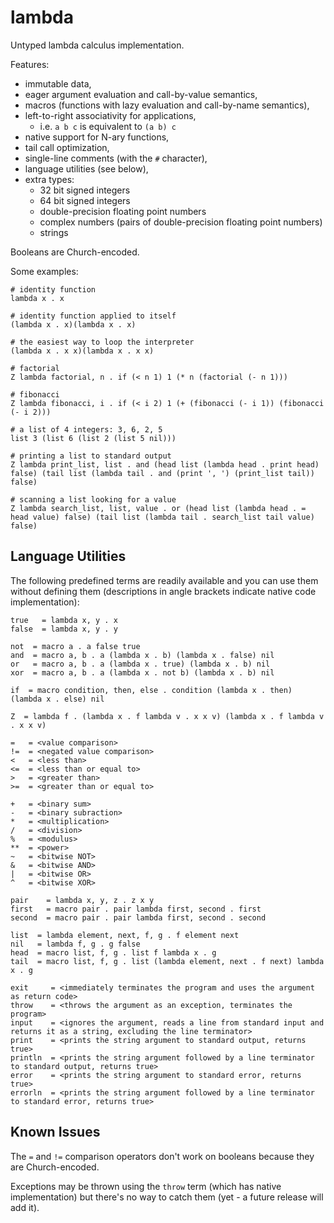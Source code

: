 # lambda

Untyped lambda calculus implementation.

Features:
* immutable data,
* eager argument evaluation and call-by-value semantics,
* macros (functions with lazy evaluation and call-by-name semantics),
* left-to-right associativity for applications,
	* i.e. `a b c` is equivalent to `(a b) c`
* native support for N-ary functions,
* tail call optimization,
* single-line comments (with the `#` character),
* language utilities (see below),
* extra types:
	* 32 bit signed integers
	* 64 bit signed integers
	* double-precision floating point numbers
	* complex numbers (pairs of double-precision floating point numbers)
	* strings

Booleans are Church-encoded.

Some examples:

```
# identity function
lambda x . x

# identity function applied to itself
(lambda x . x)(lambda x . x)

# the easiest way to loop the interpreter
(lambda x . x x)(lambda x . x x)

# factorial
Z lambda factorial, n . if (< n 1) 1 (* n (factorial (- n 1)))

# fibonacci
Z lambda fibonacci, i . if (< i 2) 1 (+ (fibonacci (- i 1)) (fibonacci (- i 2)))

# a list of 4 integers: 3, 6, 2, 5
list 3 (list 6 (list 2 (list 5 nil)))

# printing a list to standard output
Z lambda print_list, list . and (head list (lambda head . print head) false) (tail list (lambda tail . and (print ', ') (print_list tail)) false)

# scanning a list looking for a value
Z lambda search_list, list, value . or (head list (lambda head . = head value) false) (tail list (lambda tail . search_list tail value) false)
```

## Language Utilities

The following predefined terms are readily available and you can use them without defining them (descriptions in angle brackets indicate native code implementation):

```
true   = lambda x, y . x
false  = lambda x, y . y

not  = macro a . a false true
and  = macro a, b . a (lambda x . b) (lambda x . false) nil
or   = macro a, b . a (lambda x . true) (lambda x . b) nil
xor  = macro a, b . a (lambda x . not b) (lambda x . b) nil

if  = macro condition, then, else . condition (lambda x . then) (lambda x . else) nil

Z  = lambda f . (lambda x . f lambda v . x x v) (lambda x . f lambda v . x x v)

=   = <value comparison>
!=  = <negated value comparison>
<   = <less than>
<=  = <less than or equal to>
>   = <greater than>
>=  = <greater than or equal to>

+   = <binary sum>
-   = <binary subraction>
*   = <multiplication>
/   = <division>
%   = <modulus>
**  = <power>
~   = <bitwise NOT>
&   = <bitwise AND>
|   = <bitwise OR>
^   = <bitwise XOR>

pair    = lambda x, y, z . z x y
first   = macro pair . pair lambda first, second . first
second  = macro pair . pair lambda first, second . second

list  = lambda element, next, f, g . f element next
nil   = lambda f, g . g false
head  = macro list, f, g . list f lambda x . g
tail  = macro list, f, g . list (lambda element, next . f next) lambda x . g

exit     = <immediately terminates the program and uses the argument as return code>
throw    = <throws the argument as an exception, terminates the program>
input    = <ignores the argument, reads a line from standard input and returns it as a string, excluding the line terminator>
print    = <prints the string argument to standard output, returns true>
println  = <prints the string argument followed by a line terminator to standard output, returns true>
error    = <prints the string argument to standard error, returns true>
errorln  = <prints the string argument followed by a line terminator to standard error, returns true>
```

## Known Issues

The `=` and `!=` comparison operators don't work on booleans because they are Church-encoded.

Exceptions may be thrown using the `throw` term (which has native implementation) but there's no way to catch them (yet - a future release will add it).
